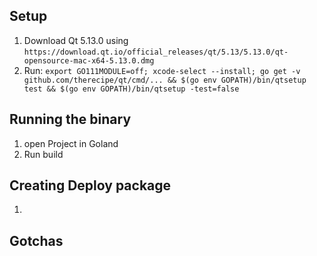 ## Setup
1. Download Qt 5.13.0 using ```https://download.qt.io/official_releases/qt/5.13/5.13.0/qt-opensource-mac-x64-5.13.0.dmg```
2. Run: ```export GO111MODULE=off; xcode-select --install; go get -v github.com/therecipe/qt/cmd/... && $(go env GOPATH)/bin/qtsetup test && $(go env GOPATH)/bin/qtsetup -test=false```


## Running the binary
1. open Project in Goland
2. Run build


## Creating Deploy package
1. 

## Gotchas


